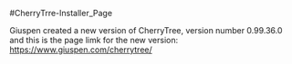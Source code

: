 #CherryTrre-Installer_Page

Giuspen created a new version of CherryTree, version number 0.99.36.0 and this is the page limk for the new version: https://www.giuspen.com/cherrytree/
